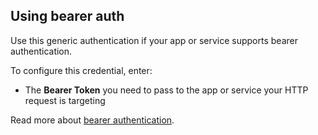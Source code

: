 ## Using bearer auth

Use this generic authentication if your app or service supports bearer authentication.

To configure this credential, enter:

- The **Bearer Token** you need to pass to the app or service your HTTP request is targeting

Read more about [bearer authentication](https://swagger.io/docs/specification/v3_0/authentication/bearer-authentication/).
